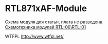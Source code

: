 # RTL871xAF-Module

Схема модуля для статьи, плата не разведена.<br>
[Схемотехника модулей RTL-00\RTL-01](https://adelectronics.ru/2017/01/08/%d1%81%d1%85%d0%b5%d0%bc%d0%be%d1%82%d0%b5%d1%85%d0%bd%d0%b8%d0%ba%d0%b0-%d0%bc%d0%be%d0%b4%d1%83%d0%bb%d0%b5%d0%b9-rtl-00rtl-01/)<br>

WTFPL
http://www.wtfpl.net/
